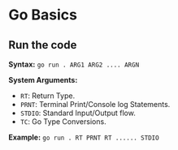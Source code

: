# Go Basics

## Run the code

**Syntax:** `go run . ARG1 ARG2 .... ARGN`

**System Arguments:**

- `RT`: Return Type.
- `PRNT`: Terminal Print/Console log Statements.
- `STDIO`: Standard Input/Output flow.
- `TC`: Go Type Conversions.

**Example:** `go run . RT PRNT RT ...... STDIO`
